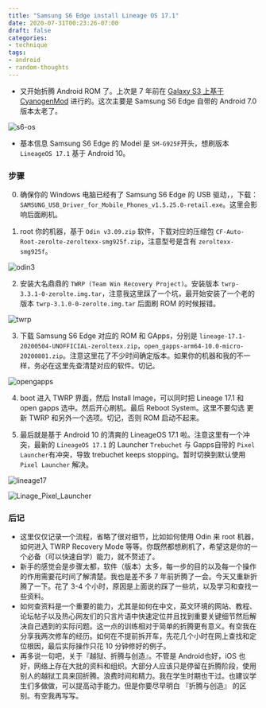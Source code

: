 ```yaml
---
title: "Samsung S6 Edge install Lineage OS 17.1"
date: 2020-07-31T00:23:26-07:00
draft: false
categories:
- technique
tags:
- android
- random-thoughts
---
```


- 又开始折腾 Android ROM 了。上次是 7 年前在 [Galaxy S3 上基于 CyanogenMod](https://anotherbug.com/2013/06/11/how-to-install-cyanogenmod-on-galaxy-s3/) 进行的。这次主要是 Samsung S6 Edge 自带的 Android 7.0 版本太老了。

![s6-os](/assets/images/2020/07/s6-original-os.jpg)

- 基本信息 Samsung S6 Edge 的 Model 是 `SM-G925F`开头，想刷版本 `LineageOS 17.1` 基于 Android 10。

### 步骤

0. 确保你的 Windows 电脑已经有了 Samsung S6 Edge 的 USB 驱动，，下载： `SAMSUNG_USB_Driver_for_Mobile_Phones_v1.5.25.0-retail.exe`。这里会影响后面刷机。
   
1. root 你的机器，基于 `Odin v3.09.zip` 软件，下载对应的压缩包 `CF-Auto-Root-zerolte-zeroltexx-smg925f.zip`，注意型号是含有 `zeroltexx-smg925f`。

![odin3](/assets/images/2020/07/odin3.png)

2. 安装大名鼎鼎的 `TWRP (Team Win Recovery Project)`。安装版本 `twrp-3.3.1-0-zerolte.img.tar`，注意我这里踩了一个坑，最开始安装了一个老的版本 `twrp-3.1.0-0-zerolte.img.tar` 后面刷 ROM 的时候报错。

![twrp](/assets/images/2020/07/twrp.jpg)

3. 下载 Samsung S6 Edge 对应的 ROM 和 GApps，分别是 `lineage-17.1-20200504-UNOFFICIAL-zeroltexx.zip`，`open_gapps-arm64-10.0-micro-20200801.zip`。注意这里花了不少时间确定版本。如果你的机器和我的不一样，务必在这里先查清楚对应的软件。切记。

![opengapps](/assets/images/2020/07/opengapps.jpg)

4. boot 进入 TWRP 界面，然后 Install Image，可以同时把 Lineage 17.1 和 open gapps 选中。然后开心刷机。最后 Reboot System。这里不要勾选 更新 TWRP 和另外一个选项。切记，否则 ROM 启动不起来。

5. 最后就是基于 Android 10 的清爽的 LineageOS 17.1 啦。注意这里有一个冲突，最新的 `LineageOS 17.1` 的 Launcher `Trebuchet` 与 Gapps自带的 `Pixel Launcher`有冲突，导致 trebuchet keeps stopping。暂时切换到默认使用 `Pixel Launcher` 解决。

![lineage17](/assets/images/2020/07/lineage17.jpg)

![Linage_Pixel_Launcher](/assets/images/2020/07/Linage_Pixel_Launcher.jpg)


### 后记

- 这里仅仅记录一个流程，省略了很对细节，比如如何使用 Odin 来 root 机器，如何进入 TWRP Recovery Mode 等等。你既然都想刷机了，希望这是你的一个必备（可以快速自学）能力，就不赘述了。
- 新手的感觉会是步骤太都，软件（版本）太多，每一步的目的以及每一个操作的作用需要花时间了解清楚。我也是差不多 7 年前折腾了一会。今天又重新折腾了一下。花了 3-4 个小时，原因是上面说的踩了一些坑，以及学习和查找一些资料。
- 如何查资料是一个重要的能力，尤其是如何在中文，英文环境的网站、教程、论坛帖子以及热心网友们的只言片语中快速定位并且找到重要关键细节然后解决自己遇到的实际问题。这一点的训练相对于简单的折腾更有意义。有空我在分享我两次修车的经历。如何在不提前拆开车，先花几个小时在网上查找和定位根因，最后实际操作只花 10 分钟修好的例子。
- 再多说一句吧，关于『越狱、折腾与创造』。不管是 Android也好，iOS 也好，网络上存在大批的资料和组织。大部分人应该只是停留在折腾阶段，使用别人的越狱工具来回折腾。浪费时间和精力。我在学生时期也干过。也建议学生们多做做，可以提高动手能力。但是你要尽早明白 『折腾与创造』 的区别。有空我再写写。
